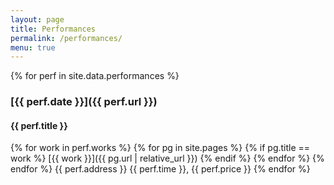 ```yaml
---
layout: page
title: Performances
permalink: /performances/
menu: true
---
```

{% for perf in site.data.performances %}
### [{{ perf.date }}]({{ perf.url }})
#### {{ perf.title }}
{% for work in perf.works %}
{% for pg in site.pages %}
{% if pg.title == work %}
[{{ work }}]({{ pg.url | relative_url }})
{% endif %}
{% endfor %}
{% endfor %}
{{ perf.address }}
{{ perf.time }}, {{ perf.price }}
{% endfor %}
